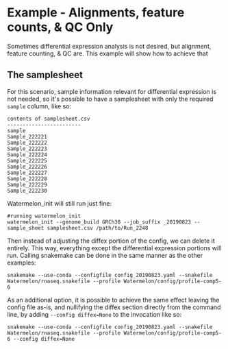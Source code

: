 # Example - Alignments, feature counts, & QC Only

Sometimes differential expression analysis is not desired, but alignment, feature counting, & QC are. This example will show how to achieve that

## The samplesheet

For this scenario, sample information relevant for differential expression is not needed, so it's possible to have a samplesheet with only the required `sample` column, like so:

    contents of samplesheet.csv
    ------------------------
    sample
    Sample_222221
    Sample_222222
    Sample_222223
    Sample_222224
    Sample_222225
    Sample_222226
    Sample_222227
    Sample_222228
    Sample_222229
    Sample_222230

Watermelon_init will still run just fine:

    #running watermelon_init
    watermelon_init --genome_build GRCh38 --job_suffix _20190823 --sample_sheet samplesheet.csv /path/to/Run_2248

Then instead of adjusting the diffex portion of the config, we can delete it entirely. This way, everything except the differential expression portions will run. Calling snakemake can be done in the same manner as the other examples:

    snakemake --use-conda --configfile config_20190823.yaml --snakefile Watermelon/rnaseq.snakefile --profile Watermelon/config/profile-comp5-6

As an additional option, it is possible to achieve the same effect leaving the config file as-is, and nullifying the diffex section directly from the command line, by adding `--config diffex=None` to the invocation like so:

    snakemake --use-conda --configfile config_20190823.yaml --snakefile Watermelon/rnaseq.snakefile --profile Watermelon/config/profile-comp5-6 --config diffex=None
